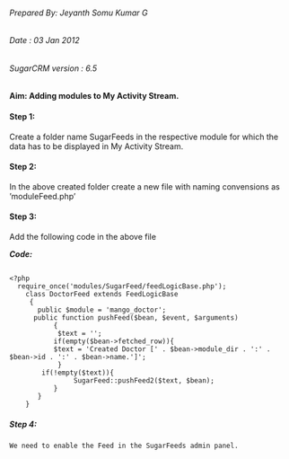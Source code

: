 ###### Prepared By: Jeyanth Somu Kumar G
###### Date  : 03 Jan 2012
###### SugarCRM version : 6.5

#### Aim: Adding modules to My Activity Stream.

#### Step 1: 
  Create a folder name SugarFeeds in the respective module for which the data has to be displayed in My Activity Stream.

#### Step 2: 
   In the above created folder create a new file with naming convensions as ’moduleFeed.php’ 

#### Step 3:  
   Add the following code in the above file

**_Code:_**

```

<?php
  require_once('modules/SugarFeed/feedLogicBase.php');
    class DoctorFeed extends FeedLogicBase
     { 
       public $module = 'mango_doctor'; 
      public function pushFeed($bean, $event, $arguments) 
           {
            $text = '';
           if(empty($bean->fetched_row)){
           $text = 'Created Doctor [' . $bean->module_dir . ':' . $bean->id . ':' . $bean->name.']';
            }
        if(!empty($text)){
                SugarFeed::pushFeed2($text, $bean);
           } 
       }
    }

```
##### Step 4:
    We need to enable the Feed in the SugarFeeds admin panel.
